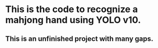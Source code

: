 # This is the code to recognize a mahjong hand using YOLO v10.
## This is an unfinished project with many gaps.
###